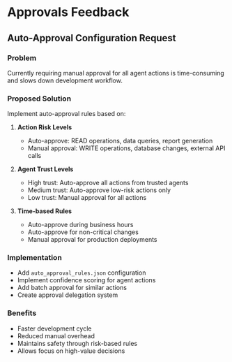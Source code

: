 # Approvals Feedback

## Auto-Approval Configuration Request

### Problem
Currently requiring manual approval for all agent actions is time-consuming and slows down development workflow.

### Proposed Solution
Implement auto-approval rules based on:

1. **Action Risk Levels**
   - Auto-approve: READ operations, data queries, report generation
   - Manual approval: WRITE operations, database changes, external API calls

2. **Agent Trust Levels**
   - High trust: Auto-approve all actions from trusted agents
   - Medium trust: Auto-approve low-risk actions only
   - Low trust: Manual approval for all actions

3. **Time-based Rules**
   - Auto-approve during business hours
   - Auto-approve for non-critical changes
   - Manual approval for production deployments

### Implementation
- Add `auto_approval_rules.json` configuration
- Implement confidence scoring for agent actions
- Add batch approval for similar actions
- Create approval delegation system

### Benefits
- Faster development cycle
- Reduced manual overhead
- Maintains safety through risk-based rules
- Allows focus on high-value decisions

